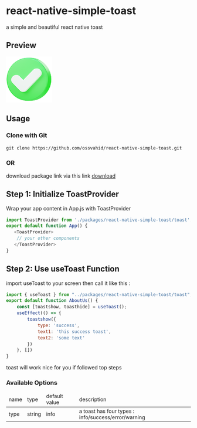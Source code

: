 # react-native-simple-toast
a simple and beautiful react native toast

<h2>
 Preview
</h2>

<img src="./images/success.png">

<h2>
 Usage
</h2>
<h3>
 Clone with Git
</h3>

```
git clone https://github.com/ossvahid/react-native-simple-toast.git
```
<h3>
 OR
</h3>

download package link via this link 
<a href="https://github.com/ossvahid/react-native-simple-toast/archive/refs/heads/main.zip" target="_blank">
download
</a>

<h2>
Step 1: Initialize ToastProvider
</h2>
Wrap your app content in App.js with ToastProvider

```javascript
import ToastProvider from './packages/react-native-simple-toast/toast';
export default function App() {
   <ToastProvider>
    // your other components
   </ToastProvider>
}
```
<h2>
Step 2: Use useToast Function
</h2>
import useToast to your screen then call it like this :

```javascript
import { useToast } from "../packages/react-native-simple-toast/toast";
export default function AboutUs() {
    const [toastshow, toasthide] = useToast();
    useEffect(() => {
        toastshow({
            type: 'success',
            text1: 'this success toast',
            text2: 'some text'
        })
    }, [])
}
```
toast will work nice for you if followed top steps

<h3>
Available Options
</h3>
<table>
 <thead>
 <tr>
      <td>
      name
     </td>
         <td>
      type
     </td>
       <td>
      default value
     </td>
     <td>
      description
     </td>
 </tr>
 </thead>
 <tbody>
  <tr>
  <td>
     type
     </td>
       <td>
     string
     </td>
      <td>
     info
     </td>
      <td>
     a toast has four types : info/success/error/warning
     </td>
   </tr>
 </tbody>
</table>